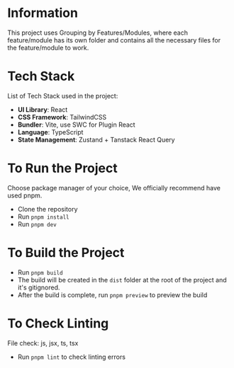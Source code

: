 # Information
This project uses Grouping by Features/Modules, where each feature/module has its own folder and contains all the necessary files for the feature/module to work.

# Tech Stack
List of Tech Stack used in the project:
- **UI Library**: React
- **CSS Framework**: TailwindCSS
- **Bundler**: Vite, use SWC for Plugin React
- **Language**: TypeScript
- **State Management**: Zustand + Tanstack React Query

# To Run the Project

Choose package manager of your choice, We officially recommend have used pnpm.

- Clone the repository
- Run `pnpm install`
- Run `pnpm dev`

# To Build the Project

- Run `pnpm build`
- The build will be created in the `dist` folder at the root of the project and it's gitignored.
- After the build is complete, run `pnpm preview` to preview the build

# To Check Linting
File check: js, jsx, ts, tsx
- Run `pnpm lint` to check linting errors